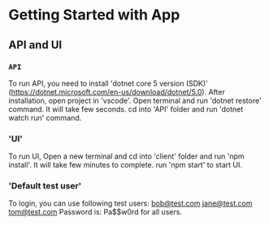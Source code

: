 # Getting Started with App

## API and UI

### `API`
To run API, you need to install 'dotnet core 5 version (SDK)' (https://dotnet.microsoft.com/en-us/download/dotnet/5.0). After installation, open project in 'vscode'. Open terminal and run 'dotnet restore' command. It will take few seconds.
cd into 'API' folder and run 'dotnet watch run' command.

### 'UI'
To run UI, Open a new terminal and cd into 'client' folder and run 'npm install'. It will take few minutes to complete.
run 'npm start' to start UI.

### 'Default test user'
To login, you can use following test users:
bob@test.com
jane@test.com
tom@test.com
Password is: 
Pa$$w0rd for all users.
